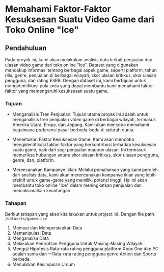 # Memahami Faktor-Faktor Kesuksesan Suatu Video Game dari Toko Online "Ice"
## Pendahuluan
Pada proyek ini, kami akan melakukan analisis data terkait penjualan dan ulasan video game dari toko online "Ice". Dataset yang digunakan mencakup informasi tentang berbagai aspek game, seperti platform, tahun rilis, genre, penjualan di berbagai wilayah, skor ulasan kritikus, skor ulasan pengguna, dan rating ESRB. Dengan dataset ini, kami bertujuan untuk mengidentifikasi pola-pola yang dapat membantu kami memahami faktor-faktor yang memengaruhi kesuksesan suatu game.



### Tujuan
- Menganalisis Tren Penjualan: Tujuan utama proyek ini adalah untuk menganalisis tren penjualan video game di berbagai wilayah, termasuk Amerika Utara, Eropa, dan Jepang. Kami akan mencoba memahami bagaimana preferensi pasar berbeda-beda di seluruh dunia.

- Menentukan Faktor Kesuksesan Game: Kami akan mencoba mengidentifikasi faktor-faktor yang berkontribusi terhadap kesuksesan suatu game, baik dari segi penjualan maupun ulasan. Ini termasuk memeriksa hubungan antara skor ulasan kritikus, skor ulasan pengguna, genre, dan, platform.

- Merencanakan Kampanye Iklan: Melalui pemahaman yang kami peroleh dari analisis data, kami akan merencanakan kampanye iklan yang lebih efektif untuk game-game yang memiliki potensi tinggi. Hal ini akan membantu toko online "Ice" dalam meningkatkan penjualan dan memaksimalkan keuntungan.

### Tahapan
Berikut tahapan yang akan kita lakukan untuk project ini. Dengan file path: `/datasets/games.csv`

1. Memuat dan Mempersiapkan Data
2. Memanipulasi Data
3. Menganalisa Data
4. Melakukan Pemrofilan Pengguna Untuk Masing-Masing Wilayah
5. Menguji Hipotesis Rata-rata rating pengguna platform Xbox One dan PC adalah sama dan —Rata-rata rating pengguna genre Action dan Sports berbeda.
6. Menuliskan Kesimpulan Umum
